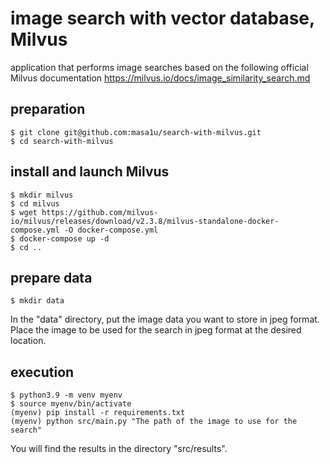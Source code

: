 # image search with vector database, Milvus
application that performs image searches based on the following official Milvus documentation
https://milvus.io/docs/image_similarity_search.md

## preparation
```
$ git clone git@github.com:masa1u/search-with-milvus.git
$ cd search-with-milvus
```

## install and launch Milvus
```
$ mkdir milvus
$ cd milvus
$ wget https://github.com/milvus-io/milvus/releases/download/v2.3.8/milvus-standalone-docker-compose.yml -O docker-compose.yml
$ docker-compose up -d
$ cd ..
```

## prepare data
```
$ mkdir data
```
In the "data" directory, put the image data you want to store in jpeg format.
Place the image to be used for the search in jpeg format at the desired location.

## execution
```
$ python3.9 -m venv myenv
$ source myenv/bin/activate
(myenv) pip install -r requirements.txt
(myenv) python src/main.py "The path of the image to use for the search"
```
You will find the results in the directory "src/results".
